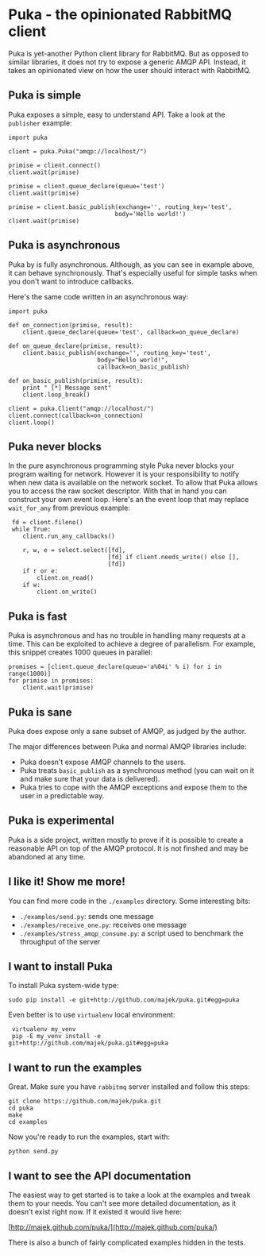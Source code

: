 Puka - the opinionated RabbitMQ client
======================================

Puka is yet-another Python client library for RabbitMQ. But as opposed
to similar libraries, it does not try to expose a generic AMQP
API. Instead, it takes an opinionated view on how the user should
interact with RabbitMQ.


Puka is simple
--------------

Puka exposes a simple, easy to understand API. Take a look at the
`publisher` example:

    import puka

    client = puka.Puka("amqp://localhost/")

    primise = client.connect()
    client.wait(primise)

    primise = client.queue_declare(queue='test')
    client.wait(primise)

    primise = client.basic_publish(exchange='', routing_key='test',
                                  body='Hello world!')
    client.wait(primise)


Puka is asynchronous
--------------------

Puka by is fully asynchronous. Although, as you can see in example
above, it can behave synchronously. That's especially useful for
simple tasks when you don't want to introduce callbacks.

Here's the same code written in an asynchronous way:

    import puka

    def on_connection(primise, result):
        client.queue_declare(queue='test', callback=on_queue_declare)

    def on_queue_declare(primise, result):
        client.basic_publish(exchange='', routing_key='test',
                             body="Hello world!",
                             callback=on_basic_publish)

    def on_basic_publish(primise, result):
        print " [*] Message sent"
        client.loop_break()

    client = puka.Client("amqp://localhost/")
    client.connect(callback=on_connection)
    client.loop()


Puka never blocks
-----------------

In the pure asynchronous programming style Puka never blocks your
program waiting for network. However it is your responsibility to
notify when new data is available on the network socket. To allow that
Puka allows you to access the raw socket descriptor. With that in hand
you can construct your own event loop. Here's an the event loop that
may replace `wait_for_any` from previous example:

     fd = client.fileno()
     while True:
        client.run_any_callbacks()

        r, w, e = select.select([fd],
                                [fd] if client.needs_write() else [],
                                [fd])
        if r or e:
            client.on_read()
        if w:
            client.on_write()


Puka is fast
------------

Puka is asynchronous and has no trouble in handling many requests at a
time. This can be exploited to achieve a degree of parallelism. For
example, this snippet creates 1000 queues in parallel:

    promises = [client.queue_declare(queue='a%04i' % i) for i in range(1000)]
    for primise in promises:
        client.wait(primise)

Puka is sane
------------

Puka does expose only a sane subset of AMQP, as judged by the author.

The major differences between Puka and normal AMQP libraries include:

  - Puka doesn't expose AMQP channels to the users.
  - Puka treats `basic_publish` as a synchronous method (you can wait
    on it and make sure that your data is delivered).
  - Puka tries to cope with the AMQP exceptions and expose them
    to the user in a predictable way.


Puka is experimental
--------------------

Puka is a side project, written mostly to prove if it is possible to
create a reasonable API on top of the AMQP protocol. It is not finshed
and may be abandoned at any time.


I like it! Show me more!
------------------------

You can find more code in the `./examples` directory. Some
interesting bits:

  - `./examples/send.py`: sends one message
  - `./examples/receive_one.py`: receives one message
  - `./examples/stress_amqp_consume.py`: a script used to
    benchmark the throughput of the server


I want to install Puka
----------------------

To install Puka system-wide type:

    sudo pip install -e git+http://github.com/majek/puka.git#egg=puka

Even better is to use `virtualenv` local environment:

     virtualenv my_venv
     pip -E my_venv install -e git+http://github.com/majek/puka.git#egg=puka


I want to run the examples
--------------------------

Great. Make sure you have `rabbitmq` server installed and follow this
steps:

    git clone https://github.com/majek/puka.git
    cd puka
    make
    cd examples

Now you're ready to run the examples, start with:

    python send.py


I want to see the API documentation
-----------------------------------

The easiest way to get started is to take a look at the examples and
tweak them to your needs. You can't see more detailed documentation,
as it doesn't exist right now. If it existed it would live here:

[http://majek.github.com/puka/](http://majek.github.com/puka/)

There is also a bunch of fairly complicated examples hidden in the
tests.